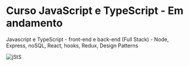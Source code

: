 # Curso JavaScript e TypeScript - Em andamento
Javascript e TypeScript - front-end e back-end (Full Stack) - Node, Express, noSQL, React, hooks, Redux, Design Patterns

![jStS](https://user-images.githubusercontent.com/57469942/133174609-d4aa9958-1403-4ad6-b360-0b0a5c39fb12.png)

